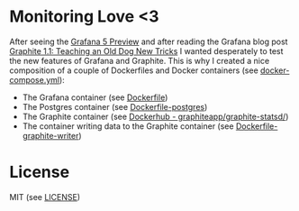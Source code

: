 # Monitoring Love <3

After seeing the [Grafana 5 Preview](https://www.youtube.com/watch?v=BC_YRNpqj5k) and after reading the Grafana blog post [Graphite 1.1: Teaching an Old Dog New Tricks](https://grafana.com/blog/2018/01/11/graphite-1.1-teaching-an-old-dog-new-tricks/?utm_source=blog&utm_campaign=graphite) I wanted desperately to test the new features of Grafana and Graphite. This is why I created a nice composition of a couple of Dockerfiles and Docker containers (see [docker-compose.yml](https://github.com/mahob/monitoringlove/blob/master/docker-compose.yml)):

- The Grafana container (see [Dockerfile](https://github.com/mahob/monitoringlove/blob/master/Dockerfile))
- The Postgres container (see [Dockerfile-postgres](https://github.com/mahob/monitoringlove/blob/master/Dockerfile-postgres))
- The Graphite container (see [Dockerhub - graphiteapp/graphite-statsd/](https://hub.docker.com/r/graphiteapp/graphite-statsd/))
- The container writing data to the Graphite container (see [Dockerfile-graphite-writer](https://github.com/mahob/monitoringlove/blob/master/Dockerfile-graphite-writer))

# License
MIT (see [LICENSE](https://github.com/mahob/monitoringlove/blob/master/LICENSE))